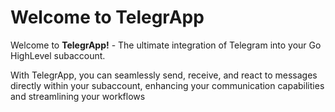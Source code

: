 # Welcome to TelegrApp
Welcome to **TelegrApp!** - The ultimate integration of Telegram into your Go HighLevel subaccount.

With TelegrApp, you can seamlessly send, receive, and react to messages directly within your subaccount, enhancing your communication capabilities and streamlining your workflows
